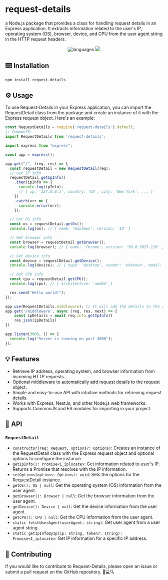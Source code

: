 
# request-details
a Node.js package that provides a class for handling request details in an Express application. It extracts information related to the user's IP, operating system (OS), browser, device, and CPU from the user agent string in the HTTP request headers.

<p align="center">
    <img src="https://img.shields.io/github/languages/top/sajjadmrx/request-details" alt="languages" >
    <img src="https://img.shields.io/github/stars/sajjadmrx/request-details">
</p>


## ⌨️ Installation

```bash
npm install request-details
```

## ⚙️ Usage
To use Request-Details in your Express application, you can import the RequestDetail class from the package and create an instance of it with the Express request object. Here's an example:


```js
const RequestDetails = require('request-details').default;
// CommonJS:
import RequestDetails from 'request-details';

import express from "express";

const app = express();

app.get("/", (req, res) => {
  const requestDetail = new RequestDetail(req);
  // Get IP info
  requestDetail.getIpInfo()
    .then(ipInfo => {
      console.log(ipInfo);
      // { ip: '127.0.0.1', country: 'US', city: 'New York', ... }
    })
    .catch(err => {
      console.error(err);
    });

  // Get OS info
  const os = requestDetail.getOs();
  console.log(os); // { name: 'Windows', version: '10' }

  // Get browser info
  const browser = requestDetail.getBrowser();
  console.log(browser); // { name: 'Chrome', version: '58.0.3029.110' }

  // Get device info
  const device = requestDetail.getDevice();
  console.log(device); // { type: 'desktop', vendor: 'Unknown', model: 'Unknown' }

  // Get CPU info
  const cpu = requestDetail.getCPU();
  console.log(cpu); // { architecture: 'amd64' }

  res.send("Hello world!");
});

app.use(RequestDetails.middleware); // It will add the details to the request object (optional)
app.get('/middleware', async (req, res, next) => {
    const ipDetails = await req.info.getIpInfo()
    res.json(ipDetails)
})

app.listen(3000, () => {
  console.log("Server is running on port 3000");
});

```

## 💡 Features

* Retrieve IP address, operating system, and browser information from incoming HTTP requests.
* Optional middleware to automatically add request details to the request object.
* Simple and easy-to-use API with intuitive methods for retrieving request details.
* Works with Express, NestJs, and other Node.js web frameworks.
* Supports CommonJS and ES modules for importing in your project.

## 🚀 API

### `RequestDetail`
* `constructor(req: Request, options?: Options)`: Creates an instance of the RequestDetail class with the Express request object and optional options to configure the instance.
* `getIpInfo(): Promise<I_iplocate>`: Get information related to user's IP. Returns a Promise that resolves with the IP information.
* `setOptions(options: Options): void`: Sets the options for the RequestDetail instance.
* `getOs(): OS | null`: Get the operating system (OS) information from the user agent.
* `getBrowser(): Browser | null`: Get the browser information from the user agent.
* `getDevice(): Device | null`: Get the device information from the user agent.
* `getCPU(): CPU | null`: Get the CPU information from the user agent.
* `static fetchUserAgent(userAgent: string)`: Get user agent from a user agent string.
* `static getIpInfoByIp(ip: string, token?: string): Promise<I_iplocate>`: Get IP information for a specific IP address.


## 🤝 Contributing
If you would like to contribute to Request-Details, please open an issue or submit a pull request on the GitHub repository. 🔧💻🔍
